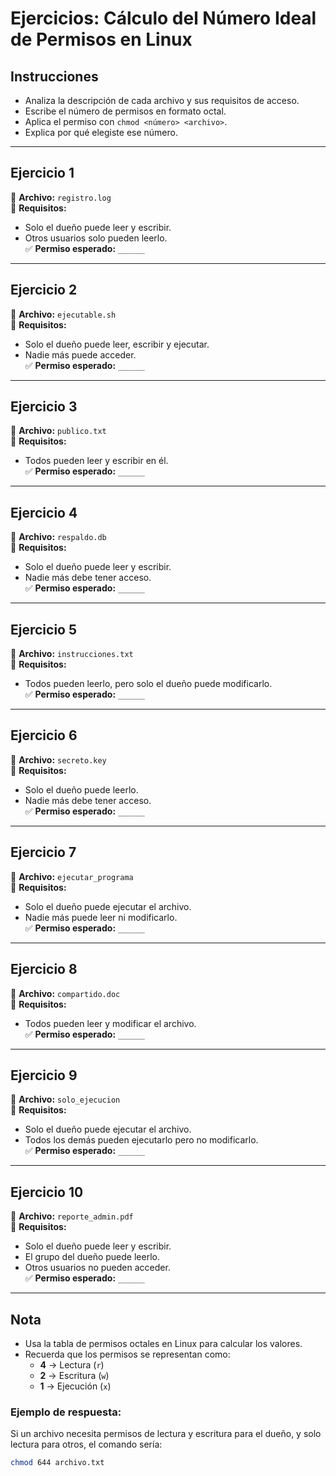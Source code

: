 # Ejercicios: Cálculo del Número Ideal de Permisos en Linux


## **Instrucciones**
- Analiza la descripción de cada archivo y sus requisitos de acceso.
- Escribe el número de permisos en formato octal.
- Aplica el permiso con `chmod <número> <archivo>`.
- Explica por qué elegiste ese número.

---

## **Ejercicio 1**
📁 **Archivo:** `registro.log`  
🔹 **Requisitos:**  
- Solo el dueño puede leer y escribir.  
- Otros usuarios solo pueden leerlo.  
✅ **Permiso esperado:** `______`

---

## **Ejercicio 2**
📁 **Archivo:** `ejecutable.sh`  
🔹 **Requisitos:**  
- Solo el dueño puede leer, escribir y ejecutar.  
- Nadie más puede acceder.  
✅ **Permiso esperado:** `______`

---

## **Ejercicio 3**
📁 **Archivo:** `publico.txt`  
🔹 **Requisitos:**  
- Todos pueden leer y escribir en él.  
✅ **Permiso esperado:** `______`

---

## **Ejercicio 4**
📁 **Archivo:** `respaldo.db`  
🔹 **Requisitos:**  
- Solo el dueño puede leer y escribir.  
- Nadie más debe tener acceso.  
✅ **Permiso esperado:** `______`

---

## **Ejercicio 5**
📁 **Archivo:** `instrucciones.txt`  
🔹 **Requisitos:**  
- Todos pueden leerlo, pero solo el dueño puede modificarlo.  
✅ **Permiso esperado:** `______`

---

## **Ejercicio 6**
📁 **Archivo:** `secreto.key`  
🔹 **Requisitos:**  
- Solo el dueño puede leerlo.  
- Nadie más debe tener acceso.  
✅ **Permiso esperado:** `______`

---

## **Ejercicio 7**
📁 **Archivo:** `ejecutar_programa`  
🔹 **Requisitos:**  
- Solo el dueño puede ejecutar el archivo.  
- Nadie más puede leer ni modificarlo.  
✅ **Permiso esperado:** `______`

---

## **Ejercicio 8**
📁 **Archivo:** `compartido.doc`  
🔹 **Requisitos:**  
- Todos pueden leer y modificar el archivo.  
✅ **Permiso esperado:** `______`

---

## **Ejercicio 9**
📁 **Archivo:** `solo_ejecucion`  
🔹 **Requisitos:**  
- Solo el dueño puede ejecutar el archivo.  
- Todos los demás pueden ejecutarlo pero no modificarlo.  
✅ **Permiso esperado:** `______`

---

## **Ejercicio 10**
📁 **Archivo:** `reporte_admin.pdf`  
🔹 **Requisitos:**  
- Solo el dueño puede leer y escribir.  
- El grupo del dueño puede leerlo.  
- Otros usuarios no pueden acceder.  
✅ **Permiso esperado:** `______`

---

## **Nota**
- Usa la tabla de permisos octales en Linux para calcular los valores.
- Recuerda que los permisos se representan como:  
  - **4** → Lectura (`r`)  
  - **2** → Escritura (`w`)  
  - **1** → Ejecución (`x`)  

### **Ejemplo de respuesta:**  
Si un archivo necesita permisos de lectura y escritura para el dueño, y solo lectura para otros, el comando sería:  
```bash
chmod 644 archivo.txt